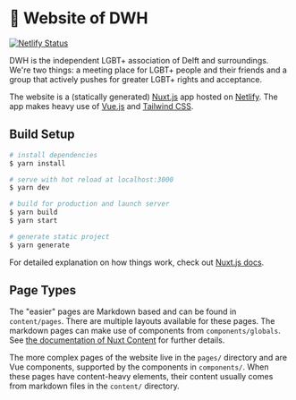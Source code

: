 # 🌈 Website of DWH

[![Netlify Status](https://api.netlify.com/api/v1/badges/267389a7-6a04-4d23-85c1-0956dfd672a1/deploy-status)](https://app.netlify.com/sites/dwh/deploys)

DWH is the independent LGBT+ association of Delft and surroundings. 
We're two things: a meeting place for LGBT+ people and their friends and a group that actively
pushes for greater LGBT+ rights and acceptance.

The website is a (statically generated) [Nuxt.js](https://nuxtjs.org) app hosted on [Netlify](https://netlify.com).
The app makes heavy use of [Vue.js](https://vuejs.org/) and [Tailwind CSS](https://tailwindcss.com/).

## Build Setup

```bash
# install dependencies
$ yarn install

# serve with hot reload at localhost:3000
$ yarn dev

# build for production and launch server
$ yarn build
$ yarn start

# generate static project
$ yarn generate
```

For detailed explanation on how things work, check out [Nuxt.js docs](https://nuxtjs.org).

## Page Types

The "easier" pages are Markdown based and can be found in `content/pages`.
There are multiple layouts available for these pages.
The markdown pages can make use of components from `components/globals`.
See [the documentation of Nuxt Content](https://content.nuxtjs.org/writing) for further details.

The more complex pages of the website live in the `pages/` directory and are Vue components,
supported by the components in `components/`.
When these pages have content-heavy elements, their content usually comes from markdown files in the
`content/` directory.
